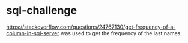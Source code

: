 # sql-challenge
https://stackoverflow.com/questions/24767130/get-frequency-of-a-column-in-sql-server was used to get the frequency of the last names. 
